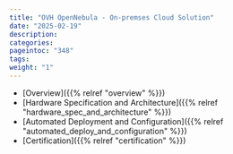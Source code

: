 ```yaml
---
title: "OVH OpenNebula - On-premses Cloud Solution"
date: "2025-02-19"
description:
categories:
pageintoc: "348"
tags:
weight: "1"
---
```


<a id="ovh-opennebula-onprem-cloud-solution"></a>

<!--# OVH OpenNebula - On-premises Cloud Solution -->

* [Overview]({{% relref "overview" %}})
* [Hardware Specification and Architecture]({{% relref "hardware_spec_and_architecture" %}})
* [Automated Deployment and Configuration]({{% relref "automated_deploy_and_configuration" %}})
* [Certification]({{% relref "certification" %}})
